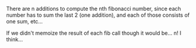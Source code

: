 There are n additions to compute the nth fibonacci number, since each number has to sum the last 2 (one addition), and each of those consists of one sum, etc...


If we didn't memoize the result of each fib call though it would be... n! I think...
